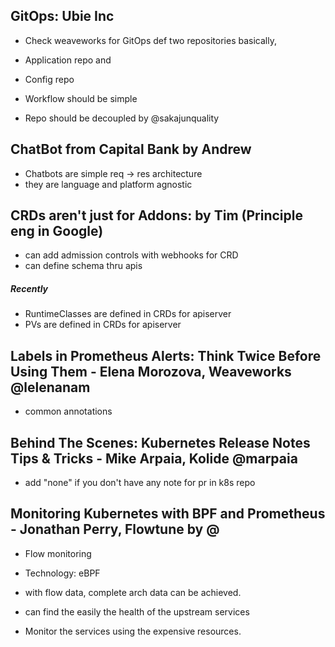 ## GitOps: Ubie Inc
- Check weaveworks for GitOps def
two repositories basically, 
- Application repo and
- Config repo

- Workflow should be simple
- Repo should be decoupled
by @sakajunquality


## ChatBot from Capital Bank by Andrew
- Chatbots are simple req -> res architecture
- they are language and platform agnostic


## CRDs aren't just for Addons: by Tim (Principle eng in Google)
- can add admission controls with webhooks for CRD
- can define schema thru apis

##### Recently 
- RuntimeClasses are defined in CRDs for apiserver
- PVs are  defined in CRDs for apiserver

## Labels in Prometheus Alerts: Think Twice Before Using Them - Elena Morozova, Weaveworks @lelenanam
- common annotations

## Behind The Scenes: Kubernetes Release Notes Tips & Tricks - Mike Arpaia, Kolide @marpaia
- add "none" if you don't have any note for pr in k8s repo

## Monitoring Kubernetes with BPF and Prometheus - Jonathan Perry, Flowtune by @
- Flow monitoring
- Technology: eBPF

- with flow data, complete arch data can be achieved.
- can find the easily the health of the upstream services
- Monitor the services using the expensive resources.
